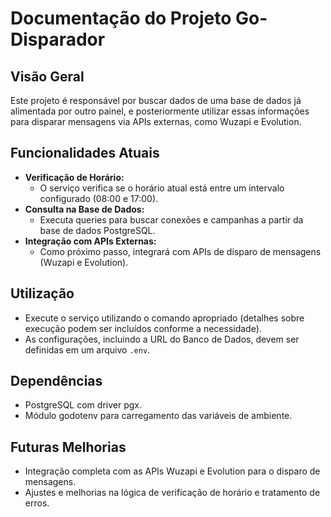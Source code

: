 # Documentação do Projeto Go-Disparador

## Visão Geral
Este projeto é responsável por buscar dados de uma base de dados já alimentada por outro painel, e posteriormente utilizar essas informações para disparar mensagens via APIs externas, como Wuzapi e Evolution.

## Funcionalidades Atuais
- **Verificação de Horário:** 
  - O serviço verifica se o horário atual está entre um intervalo configurado (08:00 e 17:00).
- **Consulta na Base de Dados:**
  - Executa queries para buscar conexões e campanhas a partir da base de dados PostgreSQL.
- **Integração com APIs Externas:**
  - Como próximo passo, integrará com APIs de disparo de mensagens (Wuzapi e Evolution).

## Utilização
- Execute o serviço utilizando o comando apropriado (detalhes sobre execução podem ser incluídos conforme a necessidade).
- As configurações, incluindo a URL do Banco de Dados, devem ser definidas em um arquivo `.env`.

## Dependências
- PostgreSQL com driver pgx.
- Módulo godotenv para carregamento das variáveis de ambiente.

## Futuras Melhorias
- Integração completa com as APIs Wuzapi e Evolution para o disparo de mensagens.
- Ajustes e melhorias na lógica de verificação de horário e tratamento de erros.

